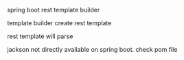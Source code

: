 spring boot rest template builder

template builder create rest template 

rest template will parse

jackson not directly available on spring boot. check pom file

